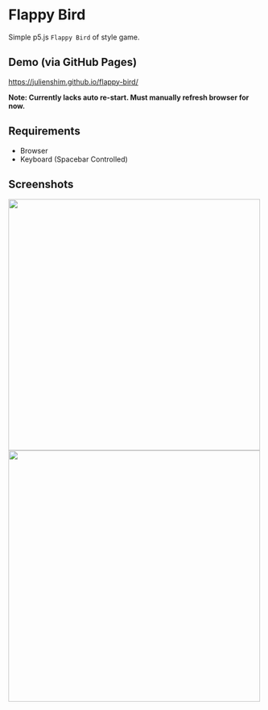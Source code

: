 # Flappy Bird

Simple p5.js `Flappy Bird` of style game.

## Demo (via GitHub Pages)

https://julienshim.github.io/flappy-bird/

**Note: Currently lacks auto re-start. Must manually refresh browser for now.**

## Requirements

* Browser
* Keyboard (Spacebar Controlled)

## Screenshots

<img src="https://raw.githubusercontent.com/julienshim/flappy-bird/master/screenshot.png" width="500" />

<img src="https://raw.githubusercontent.com/julienshim/flappy-bird/master/screenshot-hit.png" width="500" />
